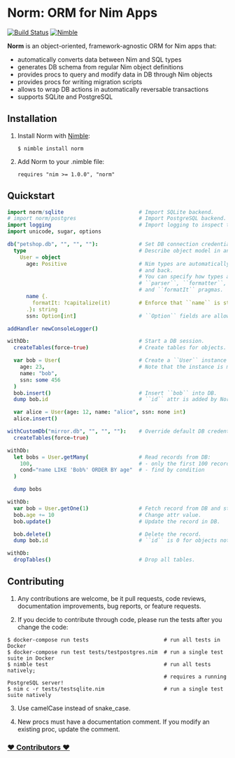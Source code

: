 # Norm: ORM for Nim Apps

[![Build Status](https://travis-ci.com/moigagoo/norm.svg?branch=develop)](https://travis-ci.com/moigagoo/norm)
[![Nimble](https://raw.githubusercontent.com/yglukhov/nimble-tag/master/nimble.png)](https://nimble.directory/pkg/norm)

**Norm** is an object-oriented, framework-agnostic ORM for Nim apps that:

- automatically converts data between Nim and SQL types
- generates DB schema from regular Nim object definitions
- provides procs to query and modify data in DB through Nim objects
- provides procs for writing migration scripts
- allows to wrap DB actions in automatically reversable transactions
- supports SQLite and PostgreSQL


## Installation

1.  Install Norm with [Nimble](https://github.com/nim-lang/nimble/):

        $ nimble install norm

2.  Add Norm to your .nimble file:

        requires "nim >= 1.0.0", "norm"


## Quickstart

```nim
import norm/sqlite                        # Import SQLite backend.
# import norm/postgres                    # Import PostgreSQL backend.
import logging                            # Import logging to inspect the generated SQL statements.
import unicode, sugar, options

db("petshop.db", "", "", ""):             # Set DB connection credentials.
  type                                    # Describe object model in an ordinary type section.
    User = object
      age: Positive                       # Nim types are automatically converted into SQL types
                                          # and back.
                                          # You can specify how types are converted using
                                          # ``parser``, ``formatter``, ``parseIt``,
                                          # and ``formatIt`` pragmas.
      name {.
        formatIt: ?capitalize(it)         # Enforce that ``name`` is stored in DB capitalized.
      .}: string
      ssn: Option[int]                    # ``Option`` fields are allowed to be NULL in DB.

addHandler newConsoleLogger()

withDb:                                   # Start a DB session.
  createTables(force=true)                # Create tables for objects. Drop tables if they exist.

  var bob = User(                         # Create a ``User`` instance as you normally would.
    age: 23,                              # Note that the instance is mutable. This is mandatory.
    name: "bob",
    ssn: some 456
  )
  bob.insert()                            # Insert ``bob`` into DB.
  dump bob.id                             # ``id`` attr is added by Norm and updated on insertion.

  var alice = User(age: 12, name: "alice", ssn: none int)
  alice.insert()

withCustomDb("mirror.db", "", "", ""):    # Override default DB credentials defined in ``db``.
  createTables(force=true)

withDb:
  let bobs = User.getMany(                # Read records from DB:
    100,                                  # - only the first 100 records
    cond="name LIKE 'Bob%' ORDER BY age"  # - find by condition
  )

  dump bobs

withDb:
  var bob = User.getOne(1)                # Fetch record from DB and store it as ``User`` instance.
  bob.age += 10                           # Change attr value.
  bob.update()                            # Update the record in DB.

  bob.delete()                            # Delete the record.
  dump bob.id                             # ``id`` is 0 for objects not stored in DB.

withDb:
  dropTables()                            # Drop all tables.
```


## Contributing

1.  Any contributions are welcome, be it pull requests, code reviews, documentation improvements, bug reports, or feature requests.

2.  If you decide to contribute through code, please run the tests after you change the code:

```shell
$ docker-compose run tests                        # run all tests in Docker
$ docker-compose run test tests/testpostgres.nim  # run a single test suite in Docker
$ nimble test                                     # run all tests natively;
                                                  # requires a running PostgreSQL server!
$ nim c -r tests/testsqlite.nim                   # run a single test suite natively
```

3.  Use camelCase instead of snake_case.

4.  New procs must have a documentation comment. If you modify an existing proc, update the comment.

### [❤ Contributors ❤](https://github.com/moigagoo/norm/graphs/contributors)
